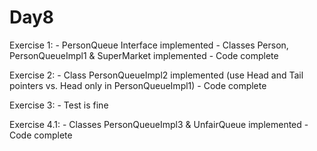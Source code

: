 Day8
====
Exercise 1:
    - PersonQueue Interface implemented
    - Classes Person, PersonQueueImpl1 & SuperMarket implemented
    - Code complete

Exercise 2:
    - Class PersonQueueImpl2 implemented (use Head and Tail pointers vs. Head only in PersonQueueImpl1)
    - Code complete

Exercise 3:
    - Test is fine

Exercise 4.1:
    - Classes PersonQueueImpl3 & UnfairQueue implemented
    - Code complete